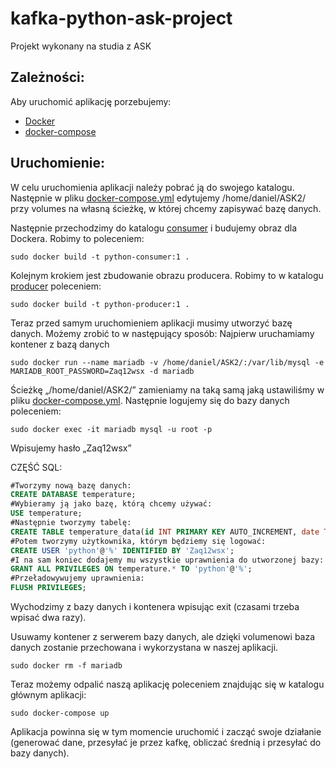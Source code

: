 # kafka-python-ask-project
Projekt wykonany na studia z ASK

## Zależności:
Aby uruchomić aplikację porzebujemy:
* [Docker](https://docs.docker.com/engine/install/ubuntu/)
* [docker-compose](https://docs.docker.com/compose/install/)

## Uruchomienie:
W celu uruchomienia aplikacji należy pobrać ją do swojego katalogu. Następnie w pliku [docker-compose.yml](https://github.com/r3cord/kafka-python-ask-project/blob/main/docker-compose.yml) edytujemy /home/daniel/ASK2/ przy volumes na własną ścieżkę, w której chcemy zapisywać bazę danych.

Następnie przechodzimy do katalogu [consumer](https://github.com/r3cord/kafka-python-ask-project/tree/main/consumer) i budujemy obraz dla Dockera. Robimy to poleceniem:
```shell
sudo docker build -t python-consumer:1 .
```
Kolejnym krokiem jest zbudowanie obrazu producera. Robimy to w katalogu [producer](https://github.com/r3cord/kafka-python-ask-project/tree/main/producer) poleceniem:
```shell
sudo docker build -t python-producer:1 .
```

Teraz przed samym uruchomieniem aplikacji musimy utworzyć bazę danych. Możemy zrobić to w następujący sposób:
Najpierw uruchamiamy kontener z bazą danych 
```shell
sudo docker run --name mariadb -v /home/daniel/ASK2/:/var/lib/mysql -e 
MARIADB_ROOT_PASSWORD=Zaq12wsx -d mariadb 
```
Ścieżkę „/home/daniel/ASK2/” zamieniamy na taką samą jaką ustawiliśmy w pliku [docker-compose.yml](https://github.com/r3cord/kafka-python-ask-project/blob/main/docker-compose.yml).
Następnie logujemy się do bazy danych poleceniem: 
```shell
sudo docker exec -it mariadb mysql -u root -p 
```
Wpisujemy hasło „Zaq12wsx” 

CZĘŚĆ SQL:
```SQL
#Tworzymy nową bazę danych: 
CREATE DATABASE temperature; 
#Wybieramy ją jako bazę, którą chcemy używać: 
USE temperature; 
#Następnie tworzymy tabelę: 
CREATE TABLE temperature_data(id INT PRIMARY KEY AUTO_INCREMENT, date TIMESTAMP, avgTemperature FLOAT); 
#Potem tworzymy użytkownika, którym będziemy się logować: 
CREATE USER 'python'@'%' IDENTIFIED BY 'Zaq12wsx'; 
#I na sam koniec dodajemy mu wszystkie uprawnienia do utworzonej bazy: 
GRANT ALL PRIVILEGES ON temperature.* TO 'python'@'%'; 
#Przeładowywujemy uprawnienia: 
FLUSH PRIVILEGES;
```
Wychodzimy z bazy danych i kontenera wpisując exit (czasami trzeba wpisać dwa razy). 

Usuwamy kontener z serwerem bazy danych, ale dzięki volumenowi baza danych zostanie 
przechowana i wykorzystana w naszej aplikacji. 
```shell
sudo docker rm -f mariadb 
```

Teraz możemy odpalić naszą aplikację poleceniem znajdując się w katalogu głównym aplikacji: 
```shell
sudo docker-compose up 
```

Aplikacja powinna się w tym momencie uruchomić i zacząć swoje działanie (generować dane, przesyłać je przez kafkę, obliczać średnią i przesyłać do bazy danych).



